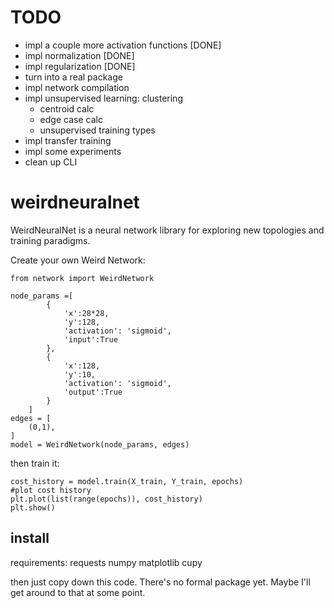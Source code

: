 # TODO
 * impl a couple more activation functions [DONE]
 * impl normalization [DONE]
 * impl regularization [DONE]
 * turn into a real package
 * impl network compilation
 * impl unsupervised learning: clustering
    * centroid calc
    * edge case calc
    * unsupervised training types
 * impl transfer training
 * impl some experiments
 * clean up CLI

# weirdneuralnet
WeirdNeuralNet is a neural network library for exploring new topologies and training paradigms.

Create your own Weird Network:
```
from network import WeirdNetwork

node_params =[
        {
            'x':28*28,
            'y':128,
            'activation': 'sigmoid',
            'input':True
        },
        {
            'x':128,
            'y':10,
            'activation': 'sigmoid',
            'output':True
        }
    ]
edges = [
    (0,1),
]
model = WeirdNetwork(node_params, edges)
```

then train it:

```
cost_history = model.train(X_train, Y_train, epochs)
#plot cost history
plt.plot(list(range(epochs)), cost_history)
plt.show()
```

## install

requirements:
requests
numpy
matplotlib
cupy

then just copy down this code.
There's no formal package yet. Maybe I'll get around to that at some point.
